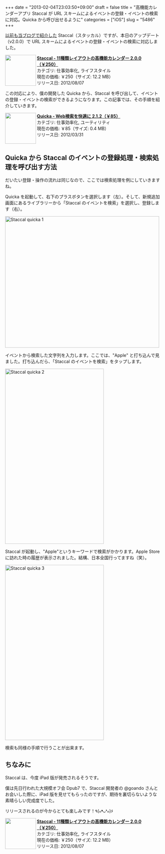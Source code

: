 +++
date = "2013-02-04T23:03:50+09:00"
draft = false
title = "高機能カレンダーアプリ Staccal が URL スキームによるイベントの登録・イベントの検索に対応。Quicka から呼び出せるように"
categories = ["iOS"]
slug = "5486"
+++

<a href="http://rakuishi.com/iphone/4394/" target="_blank">以前も当ブログで紹介した</a> Staccal（スタッカル）ですが、本日のアップデート（v2.0.0）で URL スキームによるイベントの登録・イベントの検索に対応しました。

<a href="https://itunes.apple.com/jp/app/id546282165?mt=8&uo=4&at=11l3RT" target="_blank" rel="nofollow"><img width="100" class="alignleft application-icon" align="left" src="http://a1354.phobos.apple.com/us/r1000/067/Purple2/v4/09/78/c5/0978c5c4-030f-deae-da21-33137e7f2e8c/mzl.scpxrcfa.100x100-75.png"></a><strong> <a href="https://itunes.apple.com/jp/app/id546282165?mt=8&uo=4&at=11l3RT" target="_blank">Staccal - 11種類レイアウトの高機能カレンダー 2.0.0（￥250）</a></strong><br> カテゴリ: 仕事効率化, ライフスタイル<br> 現在の価格: ￥250（サイズ: 12.2 MB）<br> リリース日: 2012/08/07<br style="clear: both;">

この対応により、僕の開発した Quicka から、Staccal を呼び出して、イベントの登録・イベントの検索ができるようになります。この記事では、その手順を紹介していきます。

<a href="https://itunes.apple.com/jp/app/id511606108?mt=8&uo=4&at=11l3RT" target="_blank" rel="nofollow"><img width="100" class="alignleft application-icon" align="left" src="http://a512.phobos.apple.com/us/r1000/091/Purple/v4/38/0b/a6/380ba6cd-0108-4a98-afd4-fb8ee8d406e1/mzl.kwnaeaul.100x100-75.png"></a><strong> <a href="https://itunes.apple.com/jp/app/id511606108?mt=8&uo=4&at=11l3RT" target="_blank">Quicka - Web検索を快適に 2.1.2（￥85）</a></strong><br> カテゴリ: 仕事効率化, ユーティリティ<br> 現在の価格: ￥85（サイズ: 0.4 MB）<br> リリース日: 2012/03/31<br style="clear: both;">

<h2>Quicka から Staccal のイベントの登録処理・検索処理を呼び出す方法</h2>

だいたい登録・操作の流れは同じなので、ここでは検索処理を例にしていきますね。

Quicka を起動して、右下のプラスボタンを選択します（左）。そして、新規追加画面にあるライブラリーから「Staccal のイベントを検索」を選択し、登録します（右）。

<img class="align-center" src="/images/2013/02/staccal_quicka_1.png" alt="Staccal quicka 1" title="staccal_quicka_1.png" border="0" width="500" height="426" />

イベントから検索した文字列を入力します。ここでは、"Apple" と打ち込んで見ました。打ち込んだら、「Staccal のイベントを検索」をタップします。

<img class="align-center" src="/images/2013/02/staccal_quicka_2.png" alt="Staccal quicka 2" title="staccal_quicka_2.png" border="0" width="320" height="568" />

Staccal が起動し、"Apple"というキーワードで検索がかかります。Apple Store に訪れた時の履歴が表示されました。結構、日本全国行ってますね（笑）。

<img class="align-center" src="/images/2013/02/staccal_quicka_3.png" alt="Staccal quicka 3" title="staccal_quicka_3.png" border="0" width="320" height="568" />

検索も同様の手順で行うことが出来ます。

<h2>ちなみに</h2>

Staccal は、今度 iPad 版が発売されるそうです。

僕は先日行われた大規模オフ会 Dpub7 で、Staccal 開発者の @goando さんとお会いした際に、iPad 版を見せてもらったのですが、期待を裏切らないような素晴らしい完成度でした。

リリースされるのが今からとても楽しみです！٩(๑❛ᴗ❛๑)۶

<a href="https://itunes.apple.com/jp/app/id546282165?mt=8&uo=4&at=11l3RT" target="_blank" rel="nofollow"><img width="100" class="alignleft application-icon" align="left" src="http://a1354.phobos.apple.com/us/r1000/067/Purple2/v4/09/78/c5/0978c5c4-030f-deae-da21-33137e7f2e8c/mzl.scpxrcfa.100x100-75.png"></a><strong> <a href="https://itunes.apple.com/jp/app/id546282165?mt=8&uo=4&at=11l3RT" target="_blank">Staccal - 11種類レイアウトの高機能カレンダー 2.0.0（￥250）</a></strong><br> カテゴリ: 仕事効率化, ライフスタイル<br> 現在の価格: ￥250（サイズ: 12.2 MB）<br> リリース日: 2012/08/07<br style="clear: both;">

